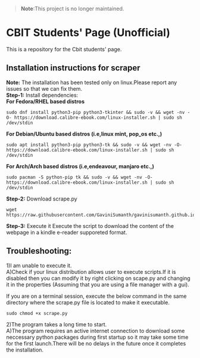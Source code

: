 > **Note**:This project is no longer maintained.

# **CBIT Students' Page (Unofficial)**
This is a repository for the Cbit students' page.

## Installation instructions for scraper
**Note:** The installation has been tested only on linux.Please report any issues so that we can fix them.  
**Step-1:** Install dependencies:  
**For Fedora/RHEL based distros**  
```
sudo dnf install python3-pip python3-tkinter && sudo -v && wget -nv -O- https://download.calibre-ebook.com/linux-installer.sh | sudo sh /dev/stdin
```
**For Debian/Ubuntu based distros (i.e,linux mint, pop_os etc.,)**  
```
sudo apt install python3-pip python3-tk && sudo -v && wget -nv -O- https://download.calibre-ebook.com/linux-installer.sh | sudo sh /dev/stdin
```
**For Arch/Arch based distros (i.e,endeavour, manjaro etc.,)**  
```
sudo pacman -S python-pip tk && sudo -v && wget -nv -O- https://download.calibre-ebook.com/linux-installer.sh | sudo sh /dev/stdin
```
  
**Step-2:** Download scrape.py    
```
wget  https://raw.githubusercontent.com/GaviniSumanth/gavinisumanth.github.io/main/scrape.py
```
**Step-3:** Execute it
Execute the script to download the content of the webpage in a kindle e-reader supporeted format.
  
  
## **Troubleshooting:**  
1)I am unable to execute it.  
A)Check if your linux distribution allows user to execute scripts.If it is disabled then you can modify it by right clicking on scape.py and  changing it in the properties (Assuming that you are using a file manager with a gui).  
  
If you are on a terminal session, execute the below command in the same directory where the scrape.py file is located to make it executable.
```
sudo chmod +x scrape.py
```
2)The program takes a long time to start.  
A)The program requires an active internet connection to download some neccessary python packages during first startup so it may take some time for the first launch.There will be no delays in the future once it completes the installation. 
